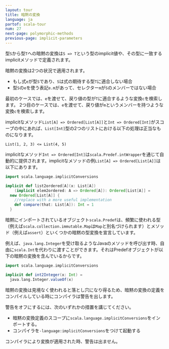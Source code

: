 ```yaml
---
layout: tour
title: 暗黙の変換
language: ja
partof: scala-tour
num: 27
next-page: polymorphic-methods
previous-page: implicit-parameters
---
```


型`S`から型`T`への暗黙の変換は`S => T`という型のimplicit値や、その型に一致するimplicitメソッドで定義されます。

暗黙の変換は2つの状況で適用されます。

* もし式`e`が型`S`であり、`S`は式の期待する型`T`に適合しない場合
* 型`S`の`e`を使う表記`e.m`があって、セレクター`m`が`S`のメンバーではない場合

最初のケースでは、`e`を渡せて、戻り値の型が`T`に適合するような変換`c`を検索します。
2つ目のケースでは、`e`を渡せて、戻り値が`m`というメンバーを持つような変換`c`を検索します。

implicitなメソッド`List[A] => Ordered[List[A]]`と`Int => Ordered[Int]`がスコープの中にあれば、`List[Int]`型の2つのリストにおける以下の処理は正当なものになります。

```
List(1, 2, 3) <= List(4, 5)
```
implicitなメソッド`Int => Ordered[Int]`は`scala.Predef.intWrapper`を通じて自動的に提供されます。implicitなメソッドの例`List[A] => Ordered[List[A]]`は以下にあります。

```scala mdoc
import scala.language.implicitConversions

implicit def list2ordered[A](x: List[A])
    (implicit elem2ordered: A => Ordered[A]): Ordered[List[A]] =
  new Ordered[List[A]] { 
    //replace with a more useful implementation
    def compare(that: List[A]): Int = 1
  }
```
暗黙にインポートされているオブジェクト`scala.Predef`は、頻繁に使われる型（例えば`scala.collection.immutable.Map`は`Map`と別名づけられます）とメソッド（例えば`assert`）といくつかの暗黙の型変換を宣言しています。

例えば、`java.lang.Integer`を受け取るようなJavaのメソッドを呼び出す時、自由に`scala.Int`を代わりに渡すことができます。それはPredefオブジェクトが以下の暗黙の変換を含んでいるからです。

```scala mdoc
import scala.language.implicitConversions

implicit def int2Integer(x: Int) =
  java.lang.Integer.valueOf(x)
```

暗黙の変換は見境なく使われると落とし穴になり得るため、暗黙の変換の定義をコンパイルしている時にコンパイラは警告を出します。

警告をオフにするには、次のいずれかの措置を講じてください。

* 暗黙の変換定義のスコープに`scala.language.implicitConversions`をインポートする。
* コンパイラを`-language:implicitConversions`をつけて起動する

コンパイラにより変換が適用された時、警告は出ません。
